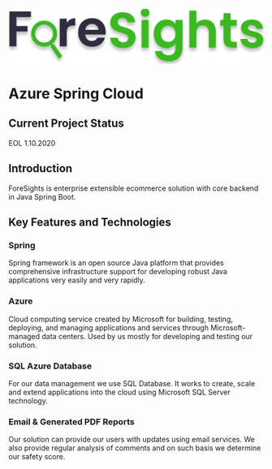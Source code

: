 
![ALTTEXT](images/logo.png)

# Azure  Spring Cloud 
## Current Project Status
EOL 1.10.2020

## Introduction 

ForeSights is enterprise extensible ecommerce solution with core backend in Java Spring Boot. 

## Key Features and Technologies  

### Spring 
Spring framework is an open source Java platform that 
provides comprehensive infrastructure support for developing robust 
Java applications very easily and very rapidly.

### Azure 
Cloud computing service created by Microsoft for building, testing, deploying, 
and managing applications and services through Microsoft-managed data centers. 
Used by us mostly for developing and testing our solution.

### SQL Azure Database
For our data management we use SQL Database. It  works to create, 
scale and extend applications into the cloud using Microsoft SQL Server technology. 

### Email & Generated PDF Reports
Our solution can provide our users with updates using email services.
We also provide regular analysis of comments and on such basis we determine our safety score.

